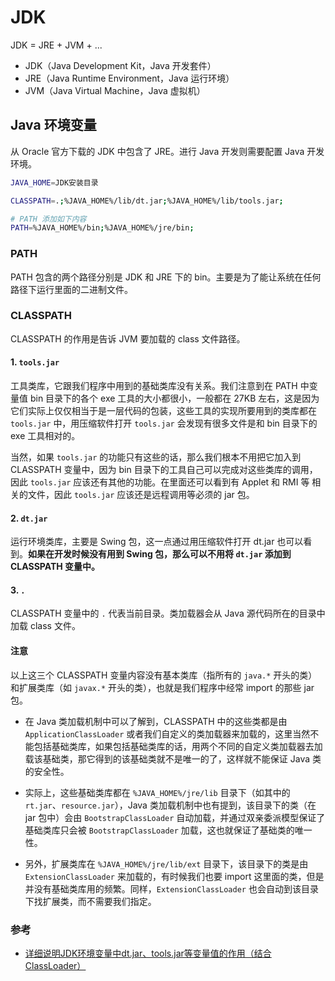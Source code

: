 # JDK

JDK = JRE + JVM + ...

- JDK（Java Development Kit，Java 开发套件）
- JRE（Java Runtime Environment，Java 运行环境）
- JVM（Java Virtual Machine，Java 虚拟机）





## Java 环境变量

从 Oracle 官方下载的 JDK 中包含了 JRE。进行 Java 开发则需要配置 Java  开发环境。

```bash
JAVA_HOME=JDK安装目录

CLASSPATH=.;%JAVA_HOME%/lib/dt.jar;%JAVA_HOME%/lib/tools.jar;

# PATH 添加如下内容
PATH=%JAVA_HOME%/bin;%JAVA_HOME%/jre/bin;
```

### PATH

PATH 包含的两个路径分别是 JDK 和 JRE 下的 bin。主要是为了能让系统在任何路径下运行里面的二进制文件。


### CLASSPATH

CLASSPATH 的作用是告诉 JVM 要加载的 class 文件路径。

#### 1. `tools.jar`

工具类库，它跟我们程序中用到的基础类库没有关系。我们注意到在 PATH 中变量值 bin 目录下的各个 exe 工具的大小都很小，一般都在 27KB 左右，这是因为它们实际上仅仅相当于是一层代码的包装，这些工具的实现所要用到的类库都在 `tools.jar` 中，用压缩软件打开 `tools.jar` 会发现有很多文件是和 bin 目录下的 exe 工具相对的。

当然，如果 `tools.jar` 的功能只有这些的话，那么我们根本不用把它加入到 CLASSPATH 变量中，因为 bin 目录下的工具自己可以完成对这些类库的调用，因此 `tools.jar` 应该还有其他的功能。在里面还可以看到有 Applet 和 RMI 等 相关的文件，因此 `tools.jar` 应该还是远程调用等必须的 jar 包。


#### 2. `dt.jar`

运行环境类库，主要是 Swing 包，这一点通过用压缩软件打开 dt.jar 也可以看到。**如果在开发时候没有用到 Swing 包，那么可以不用将 `dt.jar` 添加到 CLASSPATH 变量中。**


#### 3. `.`

CLASSPATH 变量中的 `.` 代表当前目录。类加载器会从 Java 源代码所在的目录中加载 class 文件。


#### 注意

以上这三个 CLASSPATH 变量内容没有基本类库（指所有的 `java.*` 开头的类）和扩展类库（如 `javax.*` 开头的类），也就是我们程序中经常 import 的那些 jar 包。

- 在 Java 类加载机制中可以了解到，CLASSPATH 中的这些类都是由 `ApplicationClassLoader` 或者我们自定义的类加载器来加载的，这里当然不能包括基础类库，如果包括基础类库的话，用两个不同的自定义类加载器去加载该基础类，那它得到的该基础类就不是唯一的了，这样就不能保证 Java 类的安全性。

- 实际上，这些基础类库都在 `%JAVA_HOME%/jre/lib` 目录下（如其中的 `rt.jar`、`resource.jar`），Java 类加载机制中也有提到，该目录下的类（在 jar 包中）会由 `BootstrapClassLoader` 自动加载，并通过双亲委派模型保证了基础类库只会被 `BootstrapClassLoader` 加载，这也就保证了基础类的唯一性。

- 另外，扩展类库在 `%JAVA_HOME%/jre/lib/ext` 目录下，该目录下的类是由 `ExtensionClassLoader` 来加载的，有时候我们也要 import 这里面的类，但是并没有基础类库用的频繁。同样，`ExtensionClassLoader` 也会自动到该目录下找扩展类，而不需要我们指定。


### 参考

- [详细说明JDK环境变量中dt.jar、tools.jar等变量值的作用（结合ClassLoader）](https://blog.csdn.net/ns_code/article/details/18547959)